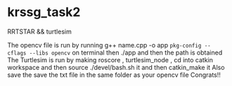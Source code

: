 # krssg_task2
RRTSTAR &amp;&amp; turtlesim

The opencv file is run by running g++ name.cpp -o app `pkg-config --cflags --libs opencv` on terminal then ./app and then the path is obtained
The Turtlesim is run by making roscore , turtlesim_node , cd into catkin workspace and then source ./devel/bash.sh it and then catkin_make it
Also save the save the txt file in the same folder as your opencv file
Congrats!!
